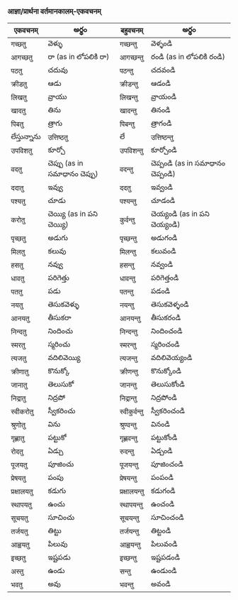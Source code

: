 
 ### आज्ञा/प्रार्थना वर्तमानकालम्-एकवचनम् 
एकवचनम् | అర్థం | बहुवचनम् | అర్థం |
------ | ------ | ------ | ------ |
गच्छतु | వెళ్ళు |गच्छन्तु | వెళ్ళండి |
आगच्छतु | రా (as in లోపలికి రా) |आगच्छन्तु | రండి (as in లోపలికి రండి) |
पठतु | చదువు | पठन्तु | చదవండి |
क्रीडतु | ఆడు |क्रीडन्तु | ఆడండి |
लिखतु | వ్రాయు |लिखन्तु | వ్రాయండి |
खादतु | తిను | खादन्तु | తినండి |
पिबतु | త్రాగు | पिबन्तु | త్రాగండి |
లేస్తున్నాను | उत्तिष्ठतु | లే | उत्तिष्ठन्तु | లేవండి |
उपविशतु | కూర్చో | उपविशन्तु | కూర్చోండి |
वदतु | చెప్పు (as in సమాధానం చెప్పు) | वदन्तु | చెప్పండి (as in సమాధానం చెప్పండి)
ददातु | ఇవ్వు | ददतु | ఇవ్వండి |
पश्यतु | చూడు | पश्यन्तु | చూడండి |
करोतु | చెయ్యి (as in పని చెయ్యి) | कुर्वन्तु | చెయ్యండి (as in పని చెయ్యండి) |
पृच्छतु | అడుగు | पृच्छन्तु | అడుగండి |
मिलतु | కలువు | मिलन्तु | కలువండి |
हसतु | నవ్వు | हसन्तु | నవ్వండి |
धावतु | పరిగెత్తు | धावन्तु |పరిగెత్తండి |
पततु | పడు | पतन्तु | పడండి |
नयतु | తెసుకవెళ్ళు | नयन्तु | తెసుకవెళ్ళండి |
आनयतु | తీసుకరా  | आनयन्तु | తీసుకరండి
निन्दतु | నిందించు | निन्दन्तु | నిందించండి 
स्मरतु | స్మరించు | स्मरन्तु | స్మరించండి |
त्यजतु | వదిలివెయ్యి | त्यजन्तु | వదిలివెయ్యండి |
क्रीणातु | కొనుక్కో | क्रीणन्तु | కొనుక్కోండి |
जानातु | తెలుసుకో | जानन्तु | తెలుసుకోండి |
निद्रातु | నిద్రపో | निद्रान्तु | నిద్రపోండి |
स्वीकरोतु | స్వీకరించు | स्वीकुर्वन्तु | స్వీకరించండి |
श्रुणोतु | విను | श्रुण्वन्तु | వినండి |
गृह्णातु | పట్టుకో | गृह्णवन्तु | పట్టుకోండి |
रोदतु | ఏడ్చు | रुदन्तु | ఏడ్చండి |
पूजयतु | పూజించు |पूजयन्तु | పూజించండి |
प्रेषयतु | పంపు | प्रेषयन्तु | పంపండి |
प्रक्षालयतु | కడుగు | प्रक्षालयन्तु | కడుగండి |
स्थापयतु | ఉంచు | स्थापयन्तु | ఉంచండి |
सूचयतु | సూచించు | सूचयन्तु | సూచించండి |
तर्जयतु | తిట్టు | तर्जयन्तु | తిట్టండి |  
आह्वयतु | పిలువు | आह्वयन्तु | పిలువండి |
इच्छतु | ఇష్టపడు | इच्छन्तु | ఇష్టపడండి |
अस्तु | ఉండు | सन्तु | ఉండుండి
भवतु | అవు | भवन्तु | అవండి |